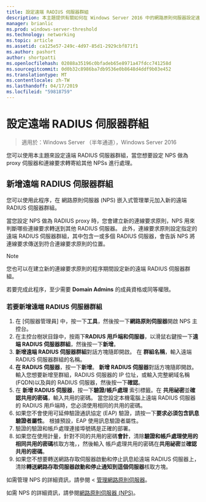 ```yaml
---
title: 設定遠端 RADIUS 伺服器群組
description: 本主題提供有關如何在 Windows Server 2016 中的網路原則伺服器設定遠端 RADIUS 伺服器群組的資訊。
manager: brianlic
ms.prod: windows-server-threshold
ms.technology: networking
ms.topic: article
ms.assetid: ca125e57-249c-4d97-85d1-2929cbf871f1
ms.author: pashort
author: shortpatti
ms.openlocfilehash: 02088a35196c0bfadeb65e8971a47fdcc741258d
ms.sourcegitcommit: 0d0b32c8986ba7db9536e0b8648d4ddf9b03e452
ms.translationtype: MT
ms.contentlocale: zh-TW
ms.lasthandoff: 04/17/2019
ms.locfileid: "59818759"
---
```

# <a name="configure-remote-radius-server-groups"></a>設定遠端 RADIUS 伺服器群組

>適用於：Windows Server （半年通道），Windows Server 2016

您可以使用本主題來設定遠端 RADIUS 伺服器群組，當您想要設定 NPS 做為 proxy 伺服器和連線要求轉寄給其他 NPSs 進行處理。

## <a name="add-a-remote-radius-server-group"></a>新增遠端 RADIUS 伺服器群組

您可以使用此程序，在 網路原則伺服器 (NPS) 嵌入式管理單元加入新的遠端 RADIUS 伺服器群組。

當您設定 NPS 做為 RADIUS proxy 時，您會建立新的連線要求原則，NPS 用來判斷哪些連線要求轉送到其他 RADIUS 伺服器。 此外，連線要求原則設定指定的遠端 RADIUS 伺服器群組，其中包含一或多個 RADIUS 伺服器，會告訴 NPS 將連線要求傳送到符合連線要求原則的位置。

>[!NOTE]
>您也可以在建立新的連線要求原則的程序期間設定新的遠端 RADIUS 伺服器群組。

若要完成此程序，至少需要 **Domain Admins** 的成員資格或同等權限。

### <a name="to-add-a-remote-radius-server-group"></a>若要新增遠端 RADIUS 伺服器群組 

1. 在 [伺服器管理員] 中，按一下**工具**，然後按一下**網路原則伺服器**開啟 NPS 主控台。
2. 在主控台樹狀目錄中，按兩下**RADIUS 用戶端和伺服器**，以滑鼠右鍵按一下**遠端 RADIUS 伺服器群組**，然後按一下**新增**。
3. **新增遠端 RADIUS 伺服器群組**對話方塊隨即開啟。 在 **群組名稱**，輸入遠端 RADIUS 伺服器群組的名稱。
4. **在 RADIUS 伺服器**，按一下**新增**。 **新增 RADIUS 伺服器**對話方塊隨即開啟。 輸入您想要新增至群組，RADIUS 伺服器的 IP 位址，或輸入完整網域名稱\(FQDN\)以及與的 RADIUS 伺服器，然後按一下**確認**。
5. 在 **新增 RADIUS 伺服器**，按一下**驗證/帳戶處理** 索引標籤。在 **共用祕密**並**確認共用的密碼**，輸入共用的密碼。 當您設定本機電腦上遠端 RADIUS 伺服器的 RADIUS 用戶端時，您必須使用相同的共用的密碼。
6. 如果您不會使用可延伸驗證通訊協定 (EAP) 驗證，請按一下**要求必須包含訊息驗證者屬性**。 根據預設，EAP 使用訊息驗證者屬性。
7. 驗證的驗證和帳戶處理連接埠號碼是正確的部署。
8. 如果您在使用計量，針對不同的共用的密碼**會計**，清除**驗證和帳戶處理使用的相同共用的密碼**核取方塊，，然後輸入 帳戶處理共用的密碼在**共用祕密**並**確認共用的密碼**。
9. 如果您不想要轉送網路存取伺服器啟動和停止訊息給遠端 RADIUS 伺服器上，清除**轉送網路存取伺服器啟動和停止通知到這個伺服器**核取方塊。

如需管理 NPS 的詳細資訊，請參閱 <<c0> [ 管理網路原則伺服器](nps-manage-top.md)。

如需 NPS 的詳細資訊，請參閱[網路原則伺服器 (NPS)](nps-top.md)。

